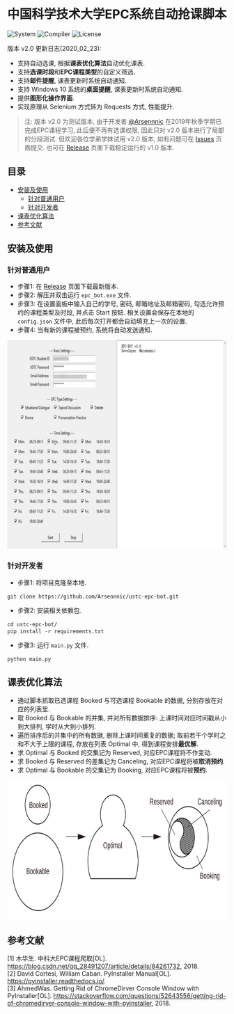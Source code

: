 # 中国科学技术大学EPC系统自动抢课脚本

![System](https://img.shields.io/badge/System-Windows%2010-brightgreen.svg)
![Compiler](https://img.shields.io/badge/Build-Python%203.6-brightgreen.svg)
![License](https://img.shields.io/badge/License-GPL,%20v3.0-blue.svg)

版本 v2.0 更新日志(2020_02_23):
- 支持自动选课, 根据**课表优化算法**自动优化课表.
- 支持**选课时段**和**EPC课程类型**的自定义筛选.
- 支持**邮件提醒**, 课表更新时系统自动通知.
- 支持 Windows 10 系统的**桌面提醒**, 课表更新时系统自动通知.
- 提供**图形化操作界面**.
- 实现原理从 Selenium 方式转为 Requests 方式, 性能提升.

> 注: 版本 v2.0 为测试版本, 由于开发者 [@Arsennnic](https://github.com/Arsennnic) 在2019年秋季学期已完成EPC课程学习, 此后便不再有选课权限, 因此只对 v2.0 版本进行了局部的分段测试. 但欢迎各位学弟学妹试用 v2.0 版本, 如有问题可在 [Issues](https://github.com/Arsennnic/ustc-epc-bot/issues) 页面提交. 也可在 [Release](https://github.com/Arsennnic/ustc-epc-bot/releases) 页面下载稳定运行的 v1.0 版本.

## 目录

- [安装及使用](#安装及使用)
    + [针对普通用户](#针对普通用户)
    + [针对开发者](#针对开发者)
- [课表优化算法](#课表优化算法)
- [参考文献](#参考文献)

## 安装及使用

### 针对普通用户

- 步骤1: 在 [Release](https://github.com/Arsennnic/ustc-epc-bot/releases) 页面下载最新版本.
- 步骤2: 解压并双击运行 `epc_bot.exe` 文件.
- 步骤3: 在设置面板中输入自己的学号, 密码, 邮箱地址及邮箱密码, 勾选允许预约的课程类型及时段, 并点击 Start 按钮. 相关设置会保存在本地的 `config.json` 文件中, 此后每次打开都会自动填充上一次的设置. 
- 步骤4: 当有新的课程被预约, 系统将自动发送通知.

<p align="center">
    <img src="./doc/demo.gif" height="480px"/>
</p>

### 针对开发者

- 步骤1: 将项目克隆至本地.
```batch
git clone https://github.com/Arsennnic/ustc-epc-bot.git
```
- 步骤2: 安装相关依赖包.
```batch
cd ustc-epc-bot/
pip install -r requirements.txt
```
- 步骤3: 运行 `main.py` 文件.
```batch
python main.py
```

## 课表优化算法

- 通过脚本抓取已选课程 Booked 与可选课程 Bookable 的数据, 分别存放在对应的列表里.
- 取 Booked 与 Bookable 的并集, 并对所有数据排序: 上课时间对应时间戳从小到大排列, 学时从大到小排列.
- 遍历排序后的并集中的所有数据, 删除上课时间重复的数据; 取前若干个学时之和不大于上限的课程, 存放在列表 Optimal 中, 得到课程安排**最优解**.
- 求 Optimal 与 Booked 的交集记为 Reserved, 对应EPC课程将不作变动.
- 求 Booked 与 Reserved 的差集记为 Canceling, 对应EPC课程将被**取消预约**.
- 求 Optimal 与 Bookable 的交集记为 Booking, 对应EPC课程将被**预约**.

<p align="center">
    <img src="./doc/algorithm.svg" height="320px"/>
</p>

## 参考文献

[1] 木华生. 中科大EPC课程爬取[OL]. https://blog.csdn.net/qq_28491207/article/details/84261732, 2018.  
[2] David Cortesi, William Caban. PyInstaller Manual[OL]. https://pyinstaller.readthedocs.io/.  
[3] AhmedWas. Getting Rid of ChromeDirver Console Window with PyInstaller[OL]. https://stackoverflow.com/questions/52643556/getting-rid-of-chromedirver-console-window-with-pyinstaller, 2018.

